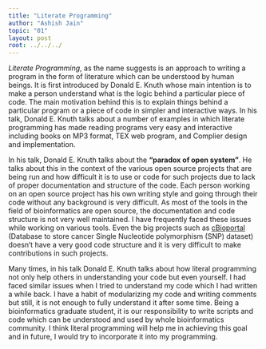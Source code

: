 ```yaml
---
title: "Literate Programming"
author: "Ashish Jain"
topic: "01"
layout: post
root: ../../../
---
```


*Literate Programming*, as the name suggests is an approach to writing a program in the form of literature which can be understood by human beings. It is first introduced by Donald E. Knuth whose main intention is to make a person understand what is the logic behind a particular piece of code. The main motivation behind this is to explain things behind a particular program or a piece of code in simpler and interactive ways. In his talk, Donald E. Knuth talks about a number of examples in which literate programming has made reading programs very easy and interactive including books on MP3 format, TEX web program, and Complier design and implementation.

In his talk, Donald E. Knuth talks about the **“paradox of open system”**. He talks about this in the context of the various open source projects that are being run and how difficult it is to use or code for such projects due to lack of proper documentation and structure of the code. Each person working on an open source project has his own writing style and going through their code without any background is very difficult. As most of the tools in the field of bioinformatics are open source, the documentation and code structure is not very well maintained. I have frequently faced these issues while working on various tools. Even the big projects such as [cBioportal](https://github.com/cBioPortal/cbioportal) (Database to store cancer Single Nucleotide polymorphism (SNP) dataset) doesn’t have a very good code structure and it is very difficult to make contributions in such projects.
 
Many times, in his talk Donald E. Knuth talks about how literal programming not only help others in understanding your code but even yourself. I had faced similar issues when I tried to understand my code which I had written a while back. I have a habit of modularizing my code and writing comments but still, it is not enough to fully understand it after some time. Being a bioinformatics graduate student, it is our responsibility to write scripts and code which can be understood and used by whole bioinformatics community. I think literal programming will help me in achieving this goal and in future, I would try to incorporate it into my programming.
